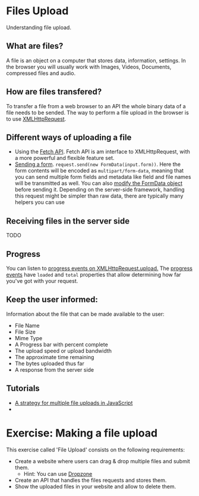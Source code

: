 # Files Upload

Understanding file upload.

## What are files?
A file is an object on a computer that stores data, information, settings. In the browser you will usually work with Images, Videos, Documents, compressed files and audio.

## How are files transfered?
To transfer a file from a web browser to an API the whole binary data of a file needs to be sended. 
The way to perform a file upload in the browser is to use [XMLHttpRequest](https://developer.mozilla.org/en-US/docs/Web/API/XMLHttpRequest).

## Different ways of uploading a file
- Using the [Fetch API](https://developer.mozilla.org/en-US/docs/Web/API/Fetch_API). Fetch API is am interface to XMLHttpRequest, with a more powerful and flexible feature set.
- [Sending a form](https://developer.mozilla.org/en-US/docs/Web/API/FormData/Using_FormData_Objects#Retrieving_a_FormData_object_from_an_HTML_form). `request.send(new FormData(input.form))`. Here the form contents will be encoded as `multipart/form-data`, meaning that you can send multiple form fields and metadata like field and file names will be transmitted as well. You can also [modify the FormData object](https://developer.mozilla.org/en-US/docs/Web/API/FormData#Methods) before sending it. Depending on the server-side framework, handling this request might be simpler than raw data, there are typically many helpers you can use

## Receiving files in the server side
TODO

## Progress

You can listen to [progress events on XMLHttpRequest.upload.](https://developer.mozilla.org/en-US/docs/Using_files_from_web_applications#Handling_the_upload_process_for_a_file) The [progress events](https://developer.mozilla.org/en-US/docs/Web/API/ProgressEvent) have `loaded` and `total` properties that allow determining how far you've got with your request.

## Keep the user informed:
Information about the file that can be made available to the user:

- File Name
- File Size
- Mime Type
- A Progress bar with percent complete
- The upload speed or upload bandwidth
- The approximate time remaining
- The bytes uploaded thus far
- A response from the server side

## Tutorials
- [A strategy for multiple file uploads in JavaScript](https://medium.com/typecode/a-strategy-for-handling-multiple-file-uploads-using-javascript-eb00a77e15f)
- 

# Exercise: Making a file upload 

This exercise called 'File Upload' consists on the following requirements:
- Create a website where users can drag & drop multiple files and submit them.
    - Hint: You can use [Dropzone](https://www.dropzonejs.com/)
- Create an API that handles the files requests and stores them.
- Show the uploaded files in your website and allow to delete them.


